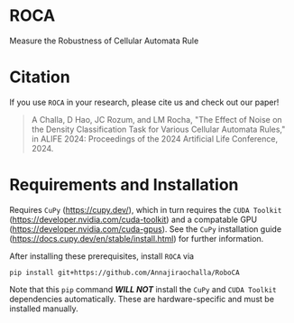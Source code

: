# ROCA
Measure the Robustness of Cellular Automata Rule

# Citation
If you use `ROCA` in your research, please cite us and check out our paper! 

> A Challa, D Hao, JC Rozum, and LM Rocha, "The Effect of Noise on the Density Classification Task for Various Cellular Automata Rules," in ALIFE 2024: Proceedings of the 2024 Artificial Life Conference, 2024.


# Requirements and Installation
Requires `CuPy` (https://cupy.dev/), which in turn requires the `CUDA Toolkit` (https://developer.nvidia.com/cuda-toolkit) and a compatable GPU (https://developer.nvidia.com/cuda-gpus). See the `CuPy` installation guide (https://docs.cupy.dev/en/stable/install.html) for further information.

After installing these prerequisites, install `ROCA` via
```
pip install git+https://github.com/Annajiraochalla/RoboCA
```
Note that this `pip` command ***WILL NOT*** install the `CuPy` and `CUDA Toolkit` dependencies automatically. These are hardware-specific and must be installed manually.
